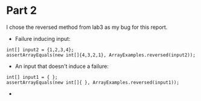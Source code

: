 
# Part 2
I chose the reversed method from lab3 as my bug for this report.
<br>
* Failure inducing input: 
 ```
 int[] input2 = {1,2,3,4};
 assertArrayEquals(new int[]{4,3,2,1}, ArrayExamples.reversed(input2));
```
* An input that doesn't induce a failure:
```
int[] input1 = { };
assertArrayEquals(new int[]{ }, ArrayExamples.reversed(input1));
```
* 
